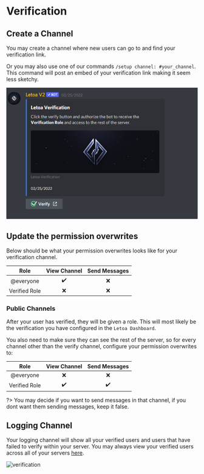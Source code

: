 # Verification

## Create a Channel

You may create a channel where new users can go to and find your verification link.

Or you may also use one of our commands `/setup channel: #your_channel`. This command will post an embed of your verification link making it seem less sketchy.

![verification](_images/verification.png)

## Update the permission overwrites

Below should be what your permission overwrites looks like for your verification channel.

|     Role      |    View Channel    | Send Messages |
| :-----------: | :----------------: | :-----------: |
|   @everyone   | :heavy_check_mark: |      :x:      |
| Verified Role |        :x:         |      :x:      |

### Public Channels

After your user has verified, they will be given a role. This will most likely be the verification you have configured in the `Letoa Dashboard`.

You also need to make sure they can see the rest of the server, so for every channel other than the verify channel, configure your permission overwrites to:

|     Role      |    View Channel    |   Send Messages    |
| :-----------: | :----------------: | :----------------: |
|   @everyone   |        :x:         |        :x:         |
| Verified Role | :heavy_check_mark: | :heavy_check_mark: |

?> You may decide if you want to send messages in that channel, if you dont want them sending messages, keep it false.

## Logging Channel

Your logging channel will show all your verified users and users that have failed to verify within your server. You may always view your verified users across all of your servers [here](https://letoa.me/dashboard/account/users).

![verification](https://bruh.tokyo/b4JK3GGH)
